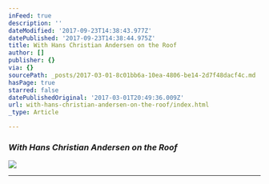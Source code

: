 ```yaml
---
inFeed: true
description: ''
dateModified: '2017-09-23T14:38:43.977Z'
datePublished: '2017-09-23T14:38:44.975Z'
title: With Hans Christian Andersen on the Roof
author: []
publisher: {}
via: {}
sourcePath: _posts/2017-03-01-8c01bb6a-10ea-4806-be14-2d7f48dacf4c.md
hasPage: true
starred: false
datePublishedOriginal: '2017-03-01T20:49:36.009Z'
url: with-hans-christian-andersen-on-the-roof/index.html
_type: Article

---
```

### _With Hans Christian Andersen on the Roof_
![](https://the-grid-user-content.s3-us-west-2.amazonaws.com/e9e840a1-bda3-460c-8234-a23488504e27.jpg)

---